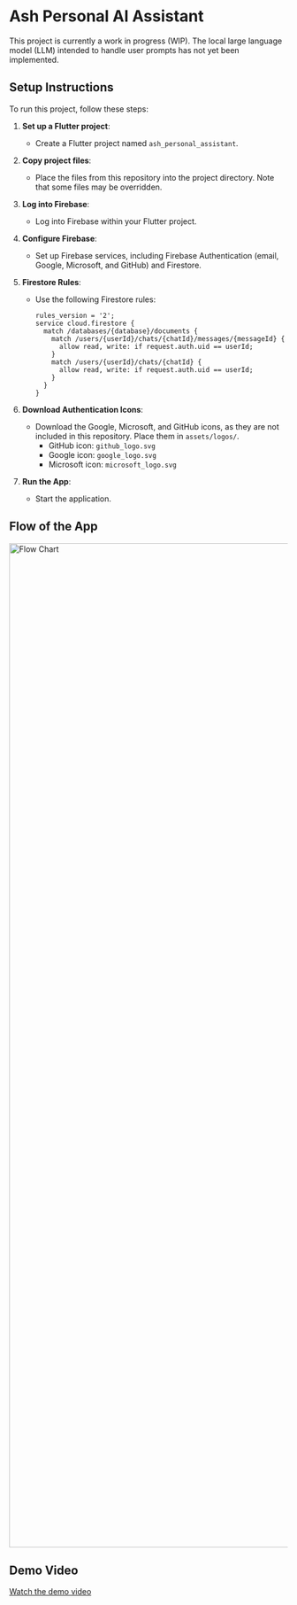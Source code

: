 # Ash Personal AI Assistant

This project is currently a work in progress (WIP). The local large language model (LLM) intended to handle user prompts has not yet been implemented.

## Setup Instructions

To run this project, follow these steps:

1. **Set up a Flutter project**:
   - Create a Flutter project named `ash_personal_assistant`.

2. **Copy project files**:
   - Place the files from this repository into the project directory. Note that some files may be overridden.

3. **Log into Firebase**:
   - Log into Firebase within your Flutter project.

4. **Configure Firebase**:
   - Set up Firebase services, including Firebase Authentication (email, Google, Microsoft, and GitHub) and Firestore.

5. **Firestore Rules**:
   - Use the following Firestore rules:
     ```plaintext
     rules_version = '2';
     service cloud.firestore {
       match /databases/{database}/documents {
         match /users/{userId}/chats/{chatId}/messages/{messageId} {
           allow read, write: if request.auth.uid == userId;
         }
         match /users/{userId}/chats/{chatId} {
           allow read, write: if request.auth.uid == userId;
         }
       }
     }
     ```

6. **Download Authentication Icons**:
   - Download the Google, Microsoft, and GitHub icons, as they are not included in this repository. Place them in `assets/logos/`.
     - GitHub icon: `github_logo.svg`
     - Google icon: `google_logo.svg`
     - Microsoft icon: `microsoft_logo.svg`

7. **Run the App**:
   - Start the application.

## Flow of the App

<img width="1814" alt="Flow Chart" src="https://github.com/DanielSarf/Ash-Personal-AI-Assistant/assets/72676273/ad670d79-21b7-42d5-a3f2-b377db028880">


## Demo Video

[Watch the demo video](https://github.com/DanielSarf/Ash-Personal-AI-Assistant/assets/72676273/217b200c-d7dd-4994-99a2-297dae01fe81)
